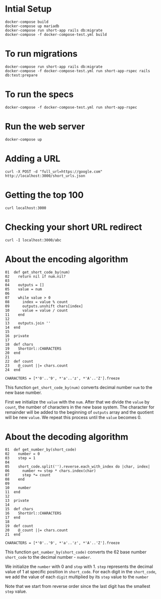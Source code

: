 # Intial Setup

    docker-compose build
    docker-compose up mariadb
    docker-compose run short-app rails db:migrate
    docker-compose -f docker-compose-test.yml build

# To run migrations

    docker-compose run short-app rails db:migrate
    docker-compose -f docker-compose-test.yml run short-app-rspec rails db:test:prepare

# To run the specs

    docker-compose -f docker-compose-test.yml run short-app-rspec

# Run the web server

    docker-compose up

# Adding a URL

    curl -X POST -d "full_url=https://google.com" http://localhost:3000/short_urls.json

# Getting the top 100

    curl localhost:3000

# Checking your short URL redirect

    curl -I localhost:3000/abc

# About the encoding algorithm

```
01  def get_short_code_by(num)
02    return nil if num.nil?
03
04    outputs = []
05    value = num
06
07    while value > 0
08      index = value % count
09      outputs.unshift chars[index]
10      value = value / count
11    end
12
13    outputs.join ''
14  end
15
16  private
17
18  def chars
19    ShortUrl::CHARACTERS
20  end
21
22  def count
23    @_count ||= chars.count
24  end
```

```
CHARACTERS = [*'0'..'9', *'a'..'z', *'A'..'Z'].freeze
```

This function `get_short_code_by(num)` converts decimal number `num` to the new base number.

First we initialize the `value` with the `num`. After that we divide the `value` by `count`, the number of characters in the new base system. The character for remainder will be added to the beginning of `outputs` array and the quotient will be new `value`. We repeat this process until the `value` becomes 0.

# About the decoding algorithm

```
01  def get_number_by(short_code)
02    number = 0
03    step = 1
04
05    short_code.split('').reverse.each_with_index do |char, index|
06      number += step * chars.index(char)
07      step *= count
08    end
09
10    number
11  end
12
13  private
14
15  def chars
16    ShortUrl::CHARACTERS
17  end
18
19  def count
20    @_count ||= chars.count
21  end
```

```
CHARACTERS = [*'0'..'9', *'a'..'z', *'A'..'Z'].freeze
```

This function `get_number_by(short_code)` converts the 62 base number `short_code` to the decimal number - `number`.

We initialize the `number` with 0 and `step` with 1. `step` represents the decimal value of 1 at specific position in `short_code`. For each digit in the `short_code`, we add the value of each `digit` multiplied by its `step` value to the `number`

Note that we start from reverse order since the last digit has the smallest `step` value.
